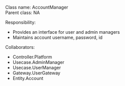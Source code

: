 Class name: AccountManager \
Parent class: NA

Responsibility:
* Provides an interface for user and admin managers
* Maintains account username, password, id

Collaborators:
* Controller.Platform
* Usecase.AdminManager
* Usecase.UserManager
* Gateway.UserGateway
* Entity.Account